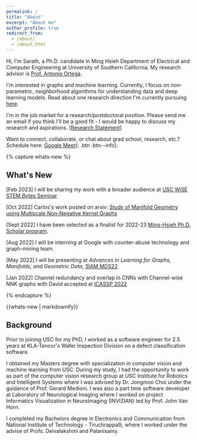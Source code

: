 ```yaml
---
permalink: /
title: "About"
excerpt: "About me"
author_profile: true
redirect_from: 
  - /about/
  - /about.html
---
```

Hi,
I'm Sarath, a Ph.D. candidate in Ming Hsieh Department of Electrical and Computer Engineering at University of Southern California. My research advisor is [Prof. Antonio Ortega](https://viterbi.usc.edu/directory/faculty/Ortega/Antonio).

I'm interested in graphs and machine learning. 
Currently, I focus on non-parametric, neighborhood algorithms for understanding data and deep learning models. Read about one research direction I'm currently pursuing [here](/files/Research_proposal_Sarath_Shekkizhar.pdf). 

I'm in the job market for a research/postdoctoral position. Please send me an email if you think I'll be a good fit - I would be happy to discuss my research and aspirations. [[Research Statement](/files/Research_Statement.pdf)] 

Want to connect, collaborate, or chat about grad school, research, etc.? Schedule here: [Google Meet](https://calendar.app.google/VXEYajKQhJbhwspZ6){: .btn .btn--info}.

<!-- An overaching theme that has been driving my research is the need for high performing, extremely simple and explainable systems. -->
{% capture whats-new %}
## What's New
[Feb 2023] I will be sharing my work with a broader audience at [USC WiSE STEM Bytes Seminar](https://wise.usc.edu/event/stem-bytes-seminar-13/)

[Oct 2022] Carlos's work posted on arxiv: [Study of Manifold Geometry using Multiscale Non-Negative Kernel Graphs](https://arxiv.org/abs/2210.17475v1)

[Sept 2022] I have been selected as a finalist for 2022-23 [Ming-Hsieh Ph.D. Scholar program](https://minghsiehece.usc.edu/mhi-home/mhi-mhi-scholars/).

[Aug 2022] I will be interning at Google with counter-abuse technology and graph-mining team.

[May 2022] I will be presenting at *Advances in Learning for Graphs, Manifolds, and Geometric Data*, [SIAM MDS22](https://www.siam.org/conferences/cm/conference/mds22)

[Jan 2022] Channel redundancy and overlap in CNNs with Channel-wise NNK graphs with David accepted at [ICASSP 2022](https://2022.ieeeicassp.org/)

<!--
[Oct 2021] Paper on arxiv: [NNK-Means: Dictionary learning using Non-Negative Kernel Regression](https://arxiv.org/abs/2110.08212)

[Sept 2021] Revisiting nearest neighbors from a signal approximation perspective will be presented at [BayLearn 2021](https://baylearn-org.github.io/www/index.html)

[Aug 2021] Channel-Wise Early stopping without a validation set via NNK interpolation with David accpeted at [APSIPA 2021](https://www.apsipa2021.org/)

[July 2021] Model selection and explainability in neural networks using NNK accepted at [Asilomar 2021](https://asilomarsscconf.org/)
[Jan 2021] [Revisiting local neighborhood methods in machine learning](https://ieeexplore.ieee.org/abstract/document/9523409) accepted at [DSLW 2021](http://conferences.ece.ubc.ca/dslw2021/#/)

[Oct 2020] [Efficient graph construction for image representation](https://2020.ieeeicip.org/awards/) wins **Best Student Paper Award** at ICIP2020. 

[Aug 2020] [Graph based deep learning analysis and instance selection](https://ieeexplore.ieee.org/abstract/document/9287121) with Keisuke accepted at MMSP 2020

[July 2020] Paper on arxiv: [DeepNNK: Explaining deep models and their generalization using polytope interpolation](https://arxiv.org/abs/2007.10505)

[May 2020] [Efficient graph construction for image representation](https://arxiv.org/abs/2002.06662) accepted at ICIP 2020

[Feb 2020] [Graph Construction from Data by Non-Negative Kernel Regression](https://arxiv.org/abs/1910.09383) accpeted at ICASSP 2020
-->
{% endcapture %}
<div class="notice--info">{{whats-new | markdownify}}</div>


## Background 
Prior to joining USC for my PhD, I worked as a software engineer for 2.5 years at KLA-Tencor's Wafer Inspection Division on a defect classification software.

I obtained my Masters degree with specialization in computer vision and machine learning from USC. During my study, I had the opportunity to work as part of the computer vision research group at USC Institute for Robotics and Intelligent Systems where I was advised by Dr. Jongmoo Choi under the guidance of Prof. Gerard Medioni.  I was also a part time software developer at Laboratory of Neurological Imaging where I worked on project Informatics Visualization in NeuroImaging (INVIZIAN) led by Prof. John Van Horn. 

I completed my Bachelors degree in Electronics and Communication from National Institute of Technology - Tiruchrappalli, where I worked under the advise of Profs. Deivalakshmi and Palanisamy.
